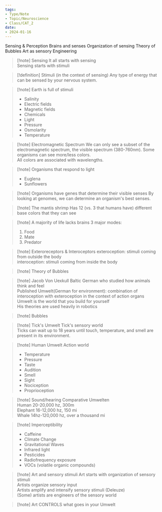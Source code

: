 ```yaml
---
tags:
- Type/Note
- Topic/Neuroscience
- Class/CAT_2
date:
- 2024-01-16
---
```


Sensing & Perception
Brains and senses
Organization of sensing
Theory of Bubbles
Art as sensory
Engineering

> [!note] Sensing
> It all starts with sensing  
> Sensing starts with stimuli  

> [!definition] Stimuli (in the context of sensing)
> Any type of energy that can be sensed by your nervous system.  

> [!note] Earth is full of stimuli
> - Salinity  
> - Electric fields  
> - Magnetic fields  
> - Chemicals  
> - Light  
> - Pressure  
> - Osmolarity  
> - Temperature  

> [!note] Electromagnetic Spectrum
> We can only see a subset of the electromagnetic spectrum, the visible spectrum (380-760nm). Some organisms can see more/less colors.  
> All colors are associated with wavelengths.  

> [!note] Organisms that respond to light
> - Euglena  
> - Sunflowers  

> [!note] Organisms have genes that determine their visible senses
> By looking at genomes, we can determine an organism's best senses.  

> [!note] The mantis shrimp
> Has 12 (vs. 3 that humans have) different base colors that they can see  

> [!note] A majority of life lacks brains
> 3 major modes:  
> 1. Food  
> 2. Mate  
> 3. Predator  

> [!note] Exteroreceptors & Interoceptors
> exteroception: stimuli coming from outside the body  
> interoception: stimuli coming from inside the body  

> [!note] Theory of Bubbles

> [!note] Jacob Von Uexkull
> Baltic German who studied how animals think and feel  
> Published Umwelt(German for environment): combination of interoception with exteroception in the context of action organs  
> Umwelt is the world that you build for yourself  
> His theories are used heavily in robotics  

> [!note] Bubbles

> [!note] Tick's Umwelt
> Tick's sensory world  
> Ticks can wait up to 18 years until touch, temperature, and smell are present in its environment.  

> [!note] Human Umwelt
> Action world  
> - Temperature  
> - Pressure  
> - Taste  
> - Audition  
> - Smell  
> - Sight  
> - Nociception  
> - Proprioception  

> [!note] Sound/hearing
> Comparative Umwelten  
> Human 20-20,000 hz, 300m  
> Elephant 16-12,000 hz, 150 mi  
> Whale 14hz-120,000 hz, over a thousand mi  

> [!note] Imperceptibility
> - Caffeine  
> - Climate Change  
> - Gravitational Waves  
> - Infrared light  
> - Pesticides  
> - Radiofrequency exposure  
> - VOCs (volatile organic compounds)  

> [!note] Art and sensory stimuli
> Art starts with organization of sensory stimuli  
> Artists organize sensory input  
> Artists amplify and intensify sensory stimuli (Deleuze)  
> (Some) artists are engineers of the sensory world  

> [!note] Art CONTROLS what goes in your Umwelt
